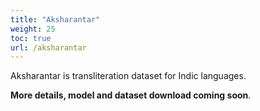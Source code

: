 ```yaml
---
title: "Aksharantar"
weight: 25
toc: true
url: /aksharantar
---
```


Aksharantar is transliteration dataset for Indic languages.  

**More details, model and dataset download coming soon**.